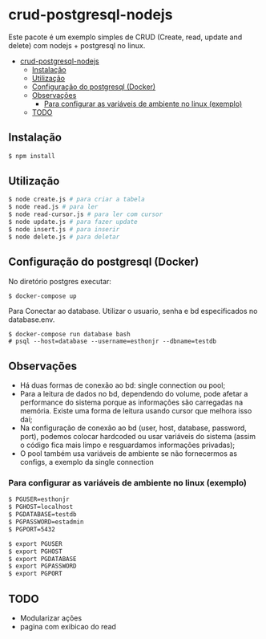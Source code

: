 # crud-postgresql-nodejs

Este pacote é um exemplo simples de CRUD (Create, read, update and delete) com nodejs + postgresql no linux.

- [crud-postgresql-nodejs](#crud-postgresql-nodejs)
  - [Instalação](#instalação)
  - [Utilização](#utilização)
  - [Configuração do postgresql (Docker)](#configuração-do-postgresql-docker)
  - [Observações](#observações)
    - [Para configurar as variáveis de ambiente no linux (exemplo)](#para-configurar-as-variáveis-de-ambiente-no-linux-exemplo)
  - [TODO](#todo)

## Instalação
```bash
$ npm install
```

## Utilização

```bash
$ node create.js # para criar a tabela
$ node read.js # para ler
$ node read-cursor.js # para ler com cursor
$ node update.js # para fazer update
$ node insert.js # para inserir
$ node delete.js # para deletar
```

## Configuração do postgresql (Docker)
No diretório postgres executar:
```bash
$ docker-compose up
```
Para Conectar ao database. Utilizar o usuario, senha e bd especificados no database.env.
```
$ docker-compose run database bash
# psql --host=database --username=esthonjr --dbname=testdb
```

## Observações

- Há duas formas de conexão ao bd: single connection ou pool; 
- Para a leitura de dados no bd, dependendo do volume, pode afetar a performance do sistema porque as informações são carregadas na memória. Existe uma forma de leitura usando cursor que melhora isso daí;
- Na configuração de conexão ao bd (user, host, database, password, port), podemos colocar hardcoded ou usar variáveis do sistema (assim o código fica mais limpo e resguardamos informações privadas);
- O pool também usa variáveis de ambiente se não fornecermos as configs, a exemplo da single connection

### Para configurar as variáveis de ambiente no linux (exemplo)
```bash
$ PGUSER=esthonjr
$ PGHOST=localhost
$ PGDATABASE=testdb
$ PGPASSWORD=estadmin
$ PGPORT=5432
```
```bash
$ export PGUSER
$ export PGHOST
$ export PGDATABASE
$ export PGPASSWORD
$ export PGPORT
```

## TODO
- Modularizar ações
- pagina com exibicao do read